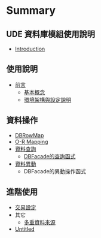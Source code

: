# Summary

## UDE 資料庫模組使用說明

* [Introduction](README.md)

## 使用說明

* [前言](shi-yong-shuo-ming/qian-yan/README.md)
  * [基本概念](shi-yong-shuo-ming/shi-yong-shuo-ming/ji-ben-gai-nian.md)
  * [環境架構與設定說明](shi-yong-shuo-ming/shi-yong-shuo-ming/huan-jing-jia-gou-yu-she-ding-shuo-ming.md)

## 資料操作

* [DBRowMap](zi-liao-cao-zuo/zi-liao-cha-xun/dbrowmap.md)
* [O-R Mapping](zi-liao-cao-zuo/o-r-mapping.md)
* [資料查詢](zi-liao-cao-zuo/zi-liao-cha-xun.md)
  * [DBFacade的查詢函式](zi-liao-cao-zuo/zi-liao-cha-xun/dbfacade.md)
* [資料異動](zi-liao-cao-zuo/zi-liao-yi-dong.md)
  * DBFacade的異動操作函式

## 進階使用

* [交易設定](jin-jie-shi-yong/jiao-yi.md)
* 其它
  * [多重資料來源](jin-jie-shi-yong/duo-zhong-zi-liao-lai-yuan.md)
* [Untitled](jin-jie-shi-yong/untitled.md)

